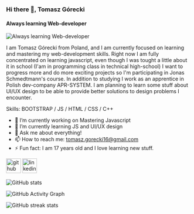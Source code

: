 ### Hi there 👋, Tomasz Górecki
#### Always learning  Web-developer
![Always learning  Web-developer](https://i.imgur.com/uMBsx6C.png)

I am Tomasz Górecki from Poland, and I am currently focused on learning and mastering my web-development skills. Right now I am fully concentrated on learning javascript, even though I was tought a little about it in school (I'am in programming class in technical high-school) I want to progress more and do more exciting projects so I'm participating in Jonas Schmedtmann's course. In addition to studying I work as an apprentice in Polish dev-company APR-SYSTEM. I am planning to learn some stuff about UI/UX design to be able to provide better solutions to design problems I encounter.

Skills: BOOTSTRAP / JS / HTML / CSS / C++ 

- 🔭 I’m currently working on Mastering Javascript 
- 🌱 I’m currently learning JS and UI/UX design 
- 💬 Ask me about everything! 
- 📫 How to reach me: tomasz.gorecki16@gmail.com 
- ⚡ Fun fact: I am 17 years old and I love learning new stuff. 


[<img src='https://cdn.jsdelivr.net/npm/simple-icons@3.0.1/icons/github.svg' alt='github' height='40'>](https://github.com/TomaszGorecki1)  [<img src='https://cdn.jsdelivr.net/npm/simple-icons@3.0.1/icons/linkedin.svg' alt='linkedin' height='40'>](https://www.linkedin.com/in/https://www.linkedin.com/in/tomasz-g%C3%B3recki-66969a22a//)  

![GitHub stats](https://github-readme-stats.vercel.app/api?username=TomaszGorecki1&show_icons=true&count_private=true)  

![GitHub Activity Graph](https://activity-graph.herokuapp.com/graph?username=TomaszGorecki1)  

![GitHub streak stats](https://github-readme-streak-stats.herokuapp.com/?user=TomaszGorecki1)  

